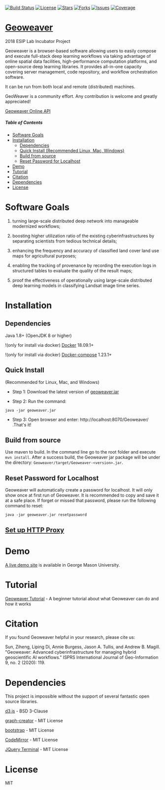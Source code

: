 [![Build Status](https://travis-ci.org/ZihengSun/Geoweaver.svg?branch=master)](https://travis-ci.org/ESIPFed/Geoweaver) [![License](https://img.shields.io/github/license/ESIPFed/Geoweaver.svg)](https://github.com/ESIPFed/Geoweaver/blob/master/LICENSE) [![Stars](https://img.shields.io/github/stars/ESIPFed/Geoweaver.svg)](https://github.com/ESIPFed/Geoweaver/stargazers) [![Forks](https://img.shields.io/github/forks/ESIPFed/Geoweaver.svg)](https://github.com/ESIPFed/Geoweaver/network/members) [![Issues](https://img.shields.io/github/issues/ESIPFed/Geoweaver.svg)](https://github.com/ESIPFed/Geoweaver/issues) [![Coverage](https://img.shields.io/badge/coverage-100%25-success.svg)](https://codecov.io/)

# [Geoweaver](https://esipfed.github.io/Geoweaver/)

2018 ESIP Lab Incubator Project

Geoweaver is a browser-based software allowing users to easily compose and execute full-stack deep learning workflows via taking advantage of online spatial data facilities, high-performance computation platforms, and open-source deep learning libraries. It provides all-in-one capacity covering server management, code repository, and workflow orchestration software. 

It can be run from both local and remote (distributed) machines.

GeoWeaver is a community effort. Any contribution is welcome and greatly appreciated! 

[Geoweaver Online API](https://zihengsun.github.io/Geoweaver/)

##### Table of Contents

- [Software Goals](#software-goals)
- [Installation](#installation)
  * [Dependencies](#dependencies)
  * [Quick Install (Recommended Linux, Mac, Windows)](#quick-install)
  * [Build from source](#build-from-source)
  * [Reset Password for Localhost](#reset-password-for-localhost)
- [Demo](#demo)
- [Tutorial](#tutorial)
- [Citation](#citation)
- [Dependencies](#dependencies)
- [License](#license)


# Software Goals

1) turning large-scale distributed deep network into manageable modernized workflows;

2) boosting higher utilization ratio of the existing cyberinfrastructures by separating scientists from
tedious technical details;

3) enhancing the frequency and accuracy of classified land cover land use maps for agricultural purposes;

4) enabling the tracking of provenance by recording the execution logs in structured tables to evaluate the
quality of the result maps;

5) proof the effectiveness of operationally using large-scale distributed deep learning models in classifying
Landsat image time series.

# Installation

## Dependencies

Java 1.8+ (OpenJDK 8 or higher)

!(only for install via docker) [Docker](https://docs.docker.com/install/) 18.09.1+

!(only for install via docker) [Docker-compose](https://docs.docker.com/compose/install/) 1.23.1+ 

## Quick Install

(Recommended for Linux, Mac, and Windows)

* Step 1: Download the latest version of [geoweaver.jar](https://github.com/ESIPFed/Geoweaver/releases/download/latest/geoweaver.jar)

* Step 2: Run the command: 

```shell
java -jar geoweaver.jar 
```

* Step 3: Open browser and enter: http://localhost:8070/Geoweaver/ .That's it!

## Build from source

Use maven to build. In the command line go to the root folder and execute `mvn install`. After a success build, the Geoweaver jar package will be under the directory: `Geoweaver/target/Geoweaver-<version>.jar`. 

## Reset Password for Localhost

Geoweaver will automatically create a password for localhost. It will only show once at first run of Geoweaver. It is recommended to copy and save it at a safe place. If forget or missed that password, please run the following command to reset:

```
java -jar geoweaver.jar resetpassword
```

## [Set up HTTP Proxy](docs/http-proxy.md)

# Demo

[A live demo site](https://cloud.csiss.gmu.edu/Geoweaver) is available in George Mason University.

# Tutorial

[Geoweaver Tutorial](https://andrewmagill.github.io/#/) - A beginner tutorial about what Geoweaver can do and how it works

# Citation

If you found Geoweaver helpful in your research, please cite us: 

Sun, Ziheng, Liping Di, Annie Burgess, Jason A. Tullis, and Andrew B. Magill. "Geoweaver: Advanced cyberinfrastructure for managing hybrid geoscientific AI workflows." ISPRS International Journal of Geo-Information 9, no. 2 (2020): 119.

# Dependencies

This project is impossible without the support of several fantastic open source libraries.

[d3.js](https://github.com/d3/d3) - BSD 3-Clause

[graph-creator](https://github.com/cjrd/directed-graph-creator) - MIT License

[bootstrap](https://github.com/twbs/bootstrap) - MIT License

[CodeMirror](https://github.com/codemirror/CodeMirror) - MIT License

[JQuery Terminal](https://github.com/jcubic/jquery.terminal) - MIT License

# License

MIT


